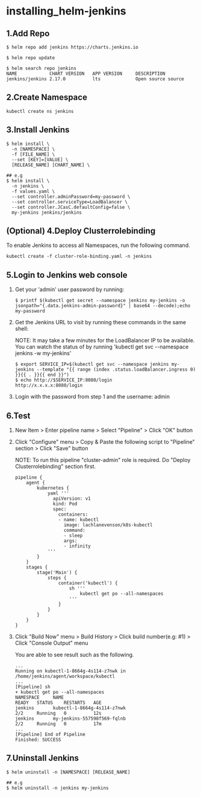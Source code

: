 # installing_helm-jenkins

## 1.Add Repo

```
$ helm repo add jenkins https://charts.jenkins.io

$ helm repo update

$ helm search repo jenkins
NAME            CHART VERSION   APP VERSION     DESCRIPTION
jenkins/jenkins 2.17.0          lts             Open source source 
```

## 2.Create Namespace

```
kubectl create ns jenkins
```

## 3.Install Jenkins

```
$ helm install \
  -n [NAMESPACE] \
  -f [FILE_NAME] \
  --set [KEY]=[VALUE] \
  [RELEASE_NAME] [CHART_NAME] \

## e.g
$ helm install \
  -n jenkins \
  -f values.yaml \
  --set controller.adminPassword=my-password \
  --set controller.serviceType=LoadBalancer \
  --set controller.JCasC.defaultConfig=false \
  my-jenkins jenkins/jenkins
```

## (Optional) 4.Deploy Clusterrolebinding
To enable Jenkins to access all Namespaces, run the following command.

```
kubectl create -f cluster-role-binding.yaml -n jenkins
```

## 5.Login to Jenkins web console

1. Get your 'admin' user password by running:

    ```
    $ printf $(kubectl get secret --namespace jenkins my-jenkins -o jsonpath="{.data.jenkins-admin-password}" | base64 --decode);echo
    my-password
    ```

2. Get the Jenkins URL to visit by running these commands in the same shell:

    NOTE: It may take a few minutes for the LoadBalancer IP to be available.
          You can watch the status of by running 'kubectl get svc --namespace jenkins -w my-jenkins'
  
    ```
    $ export SERVICE_IP=$(kubectl get svc --namespace jenkins my-jenkins --template "{{ range (index .status.loadBalancer.ingress 0) }}{{ . }}{{ end }}")
    $ echo http://$SERVICE_IP:8080/login
    http://x.x.x.x:8080/login
    ```

3. Login with the password from step 1 and the username: admin

## 6.Test

1. New Item > Enter pipeline name > Select "Pipeline" > Click "OK" button

2. Click "Configure" menu > Copy & Paste the following script to "Pipeline" section > Click "Save" button

    NOTE: To run this pipeline "cluster-admin" role is required. Do "Deploy Clusterrolebinding" section first.

    ```
    pipeline {
        agent {
            kubernetes {
                yaml '''
                  apiVersion: v1
                  kind: Pod
                  spec:
                    containers:
                    - name: kubectl
                      image: lachlanevenson/k8s-kubectl
                      command:
                      - sleep
                      args:
                      - infinity
                '''
            }
        }
        stages {
            stage('Main') {
                steps {
                    container('kubectl') {
                        sh '''
                            kubectl get po --all-namespaces
                        '''
                    }
                }
            }
        }
    }
    ```

3. Click "Build Now" menu > Build History > Click build number(e.g: #1) > Click "Console Output" menu

    You are able to see result such as the following.

    ```
    ...
    Running on kubectl-1-8664g-4s114-z7nwk in /home/jenkins/agent/workspace/kubectl
    ...
    [Pipeline] sh
    + kubectl get po --all-namespaces
    NAMESPACE     NAME                                                        READY   STATUS    RESTARTS   AGE
    jenkins       kubectl-1-8664g-4s114-z7nwk                                 2/2     Running   0          12s
    jenkins       my-jenkins-557598f569-fqlnb                                 2/2     Running   0          17m
    ...
    [Pipeline] End of Pipeline
    Finished: SUCCESS
    ```

## 7.Uninstall Jenkins

```
$ helm uninstall -n [NAMESPACE] [RELEASE_NAME]

## e.g
$ helm uninstall -n jenkins my-jenkins
```
